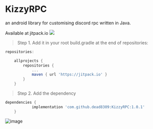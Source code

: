 # KizzyRPC
an android library for customising discord rpc written in Java.

Available at jitpack.io
[![](https://jitpack.io/v/dead8309/KizzyRPC.svg)](https://jitpack.io/#dead8309/KizzyRPC)

>Step 1. Add it in your root build.gradle at the end of repositories:
```gradle
repositories:

	allprojects {
		repositories {
			...
			maven { url 'https://jitpack.io' }
		}
	}
```
>Step 2. Add the dependency

```gradle
dependencies {
	        implementation 'com.github.dead8309:KizzyRPC:1.0.1'
	}
```

![image](https://user-images.githubusercontent.com/68665948/170218748-ca4097dd-6700-4ddb-8313-51994febb0af.png)

